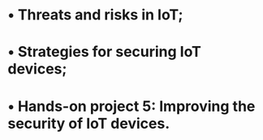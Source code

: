 # • Threats and risks in IoT;
# • Strategies for securing IoT devices;
# • Hands-on project 5: Improving the security of IoT devices.
